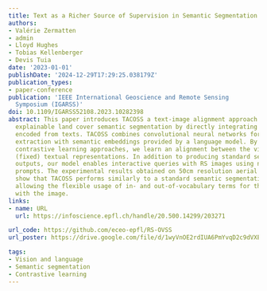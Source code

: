 ```yaml
---
title: Text as a Richer Source of Supervision in Semantic Segmentation Tasks
authors:
- Valérie Zermatten
- admin
- Lloyd Hughes
- Tobias Kellenberger
- Devis Tuia
date: '2023-01-01'
publishDate: '2024-12-29T17:29:25.038179Z'
publication_types:
- paper-conference
publication: 'IEEE International Geoscience and Remote Sensing
  Symposium (IGARSS)'
doi: 10.1109/IGARSS52108.2023.10282398
abstract: This paper introduces TACOSS a text-image alignment approach that allows
  explainable land cover semantic segmentation by directly integrating semantic concepts
  encoded from texts. TACOSS combines convolutional neural networks for visual feature
  extraction with semantic embeddings provided by a language model. By leveraging
  contrastive learning approaches, we learn an alignment between the visual and the
  (fixed) textual representations. In addition to producing standard semantic segmentation
  outputs, our model enables interactive queries with RS images using natural language
  prompts. The experimental results obtained on 50cm resolution aerial data from Switzerland
  show that TACOSS performs similarly to a standard semantic segmentation model while
  allowing the flexible usage of in- and out-of-vocabulary terms for the interactions
  with the image.
links:
- name: URL
  url: https://infoscience.epfl.ch/handle/20.500.14299/203271

url_code: https://github.com/eceo-epfl/RS-OVSS
url_poster: https://drive.google.com/file/d/1wyVnOE2rdIUA6PmYvqD2c9dVXEMfx8_s/view?usp=drive_link

tags:
- Vision and language
- Semantic segmentation
- Contrastive learning
---
```


